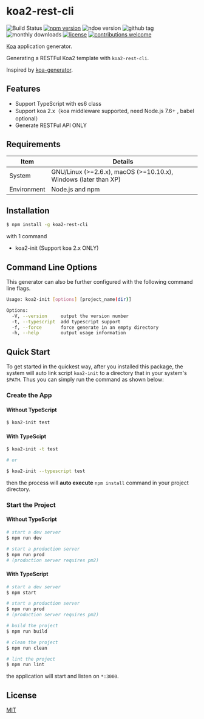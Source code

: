 # koa2-rest-cli

![Build Status](https://travis-ci.org/lenconda/koa2-rest-cli.svg?branch=master)
[![npm version](https://badge.fury.io/js/koa2-rest-cli.svg)](https://badge.fury.io/js/koa2-rest-cli)
![ndoe version](https://img.shields.io/node/v/koa2-rest-cli.svg)
![github tag](https://img.shields.io/github/tag-date/lenconda/koa2-rest-cli.svg)
![monthly downloads](https://img.shields.io/npm/dm/koa2-rest-cli.svg)
[![license](https://img.shields.io/github/license/mashape/apistatus.svg)](https://github.com/lenconda/koa2-rest-cli/blob/master/LICENSE)
[![contributions welcome](https://img.shields.io/badge/contributions-welcome-brightgreen.svg?style=flat)](https://github.com/dwyl/esta/issues)


[Koa](https://www.npmjs.com/package/koa) application generator.

Generating a RESTFul Koa2 template with `koa2-rest-cli`. 

Inspired by [koa-generator](https://github.com/17koa/koa-generator).

## Features

- Support TypeScript with es6 class
- Support koa 2.x（koa middleware supported, need Node.js 7.6+ , babel optional）
- Generate RESTFul API ONLY

## Requirements

| Item        | Details                                                      |
| ----------- | ------------------------------------------------------------ |
| System      | GNU/Linux (>=2.6.x), macOS (>=10.10.x), Windows (later than XP) |
| Environment | Node.js and npm                                              |

## Installation

```bash
$ npm install -g koa2-rest-cli
```

with 1 command

- koa2-init (Support koa 2.x ONLY)

## Command Line Options

This generator can also be further configured with the following command line flags.

```bash
Usage: koa2-init [options] [project_name(dir)]

Options:
  -V, --version     output the version number
  -t, --typescript  add typescript support
  -f, --force       force generate in an empty directory
  -h, --help        output usage information
```

## Quick Start


To get started in the quickest way, after you installed this package, the system will auto link script `koa2-init` to a directory that in your system's `$PATH`. Thus you can simply run the command as shown below:

### Create the App

#### Without TypeScript

```bash
$ koa2-init test
```

#### With TypeScipt

```bash
$ koa2-init -t test

# or

$ koa2-init --typescript test
```

then the process will **auto execute** `npm install` command in your project directory.

### Start the Project

#### Without TypeScript

```bash
# start a dev server
$ npm run dev

# start a production server
$ npm run prod
# (production server requires pm2)
```

#### With TypeScript

```bash
# start a dev server
$ npm start

# start a production server
$ npm run prod
# (production server requires pm2)

# build the project
$ npm run build

# clean the project
$ npm run clean

# lint the project
$ npm run lint
```

the application will start and listen on `*:3000`.

## License

[MIT](LICENSE)
